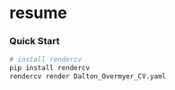 # resume

### Quick Start
```bash
# install rendercv
pip install rendercv
rendercv render Dalton_Overmyer_CV.yaml 
```